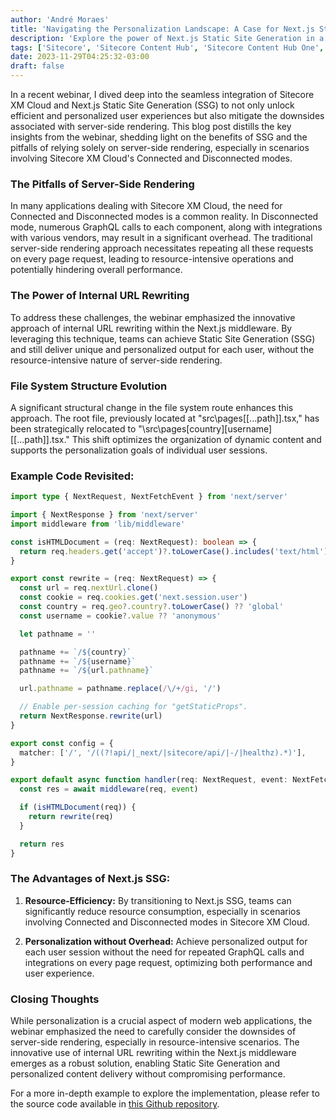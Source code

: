 ```yaml
---
author: 'André Moraes'
title: 'Navigating the Personalization Landscape: A Case for Next.js Static Site Generation with Sitecore XM Cloud'
description: 'Explore the power of Next.js Static Site Generation in a integration with Sitecore XM Cloud. Uncover the benefits of personalized user experiences while overcoming the challenges of server-side rendering.'
tags: ['Sitecore', 'Sitecore Content Hub', 'Sitecore Content Hub One', 'Reverse Proxy', 'GraphQL']
date: 2023-11-29T04:25:32-03:00
draft: false
---
```


In a recent webinar, I dived deep into the seamless integration of Sitecore XM Cloud and Next.js Static Site Generation (SSG) to not only unlock efficient and personalized user experiences but also mitigate the downsides associated with server-side rendering. This blog post distills the key insights from the webinar, shedding light on the benefits of SSG and the pitfalls of relying solely on server-side rendering, especially in scenarios involving Sitecore XM Cloud's Connected and Disconnected modes.

### The Pitfalls of Server-Side Rendering

In many applications dealing with Sitecore XM Cloud, the need for Connected and Disconnected modes is a common reality. In Disconnected mode, numerous GraphQL calls to each component, along with integrations with various vendors, may result in a significant overhead. The traditional server-side rendering approach necessitates repeating all these requests on every page request, leading to resource-intensive operations and potentially hindering overall performance.

### The Power of Internal URL Rewriting

To address these challenges, the webinar emphasized the innovative approach of internal URL rewriting within the Next.js middleware. By leveraging this technique, teams can achieve Static Site Generation (SSG) and still deliver unique and personalized output for each user, without the resource-intensive nature of server-side rendering.

### File System Structure Evolution

A significant structural change in the file system route enhances this approach. The root file, previously located at "src\pages\[[...path]].tsx," has been strategically relocated to "\src\pages[country][username][[...path]].tsx." This shift optimizes the organization of dynamic content and supports the personalization goals of individual user sessions.

### Example Code Revisited:

```typescript
import type { NextRequest, NextFetchEvent } from 'next/server'

import { NextResponse } from 'next/server'
import middleware from 'lib/middleware'

const isHTMLDocument = (req: NextRequest): boolean => {
  return req.headers.get('accept')?.toLowerCase().includes('text/html') ?? false
}

export const rewrite = (req: NextRequest) => {
  const url = req.nextUrl.clone()
  const cookie = req.cookies.get('next.session.user')
  const country = req.geo?.country?.toLowerCase() ?? 'global'
  const username = cookie?.value ?? 'anonymous'

  let pathname = ''

  pathname += `/${country}`
  pathname += `/${username}`
  pathname += `/${url.pathname}`

  url.pathname = pathname.replace(/\/+/gi, '/')

  // Enable per-session caching for "getStaticProps".
  return NextResponse.rewrite(url)
}

export const config = {
  matcher: ['/', '/((?!api/|_next/|sitecore/api/|-/|healthz).*)'],
}

export default async function handler(req: NextRequest, event: NextFetchEvent) {
  const res = await middleware(req, event)

  if (isHTMLDocument(req)) {
    return rewrite(req)
  }

  return res
}
```

### The Advantages of Next.js SSG:

1. **Resource-Efficiency:** By transitioning to Next.js SSG, teams can significantly reduce resource consumption, especially in scenarios involving Connected and Disconnected modes in Sitecore XM Cloud.

2. **Personalization without Overhead:** Achieve personalized output for each user session without the need for repeated GraphQL calls and integrations on every page request, optimizing both performance and user experience.

### Closing Thoughts

While personalization is a crucial aspect of modern web applications, the webinar emphasized the need to carefully consider the downsides of server-side rendering, especially in resource-intensive scenarios. The innovative use of internal URL rewriting within the Next.js middleware emerges as a robust solution, enabling Static Site Generation and personalized content delivery without compromising performance.

For a more in-depth example to explore the implementation, please refer to the source code available in [this Github repository](https://github.com/andrelom/xmcloud-demo).
